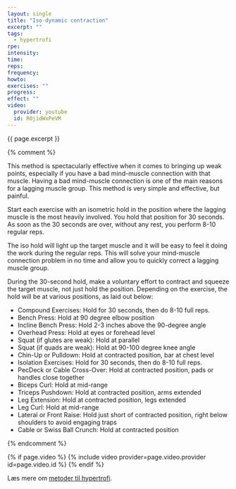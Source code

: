 ```yaml
---
layout: single
title: "Iso-dynamic contraction"
excerpt: ""
tags:
  - hypertrofi
rpe: 
intensity: 
time: 
reps: 
frequency: 
howto:
exercises: ""
progress:
effect: ""
video:
  provider: youtube
  id: R0jidWxPeVM
---
```


{{ page.excerpt }}


{% comment %}

This method is spectacularly effective when it comes to bringing up weak points, especially if you have a bad mind-muscle connection with that muscle. Having a bad mind-muscle connection is one of the main reasons for a lagging muscle group. This method is very simple and effective, but painful.

Start each exercise with an isometric hold in the position where the lagging muscle is the most heavily involved. You hold that position for 30 seconds. As soon as the 30 seconds are over, without any rest, you perform 8-10 regular reps.

The iso hold will light up the target muscle and it will be easy to feel it doing the work during the regular reps. This will solve your mind-muscle connection problem in no time and allow you to quickly correct a lagging muscle group.

During the 30-second hold, make a voluntary effort to contract and squeeze the target muscle, not just hold the position. Depending on the exercise, the hold will be at various positions, as laid out below:

- Compound Exercises: Hold for 30 seconds, then do 8-10 full reps.
- Bench Press: Hold at 90 degree elbow position
- Incline Bench Press: Hold 2-3 inches above the 90-degree angle
- Overhead Press: Hold at eyes or forehead level
- Squat (if glutes are weak): Hold at parallel
- Squat (if quads are weak): Hold at 90-100 degree knee angle
- Chin-Up or Pulldown: Hold at contracted position, bar at chest level
- Isolation Exercises: Hold for 30 seconds, then do 8-10 full reps.
- PecDeck or Cable Cross-Over: Hold at contracted position, pads or handles close together
- Biceps Curl: Hold at mid-range
- Triceps Pushdown: Hold at contracted position, arms extended
- Leg Extension: Hold at contracted position, legs extended
- Leg Curl: Hold at mid-range
- Lateral or Front Raise: Hold just short of contracted position, right below shoulders to avoid engaging traps
- Cable or Swiss Ball Crunch: Hold at contracted position

{% endcomment %}

{% if page.video %}
  {% include video provider=page.video.provider id=page.video.id %}
{% endif %}


Læs mere om [metoder til hypertrofi](/hypertrofi-metoder/).
